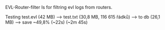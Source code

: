 EVL-Router-filter
    Is for filtring evl logs from routers.

Testing
    test.evl (42 MB) --> test.txt (30,8 MB, 116 615 řádků) --> to db (26,1 MB) --> save ~49,8%
                                    (~22s)                       (~2m 45s)